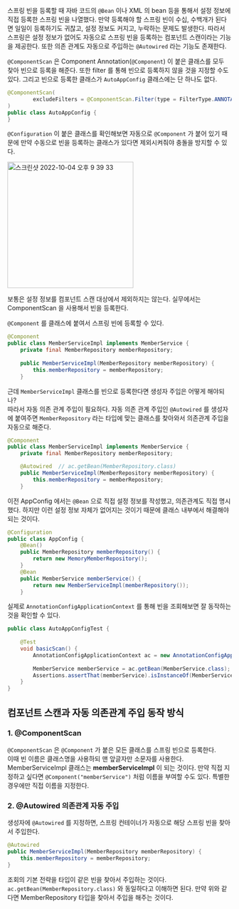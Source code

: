 스프링 빈을 등록할 때 자바 코드의 `@Bean` 이나 XML 의 bean 등을 통해서 설정 정보에 직접 등록한 스프링 빈을 나열했다. 만약 등록해야 할 스프링 빈이 수십, 수백개가 된다면 일일이 등록하기도 귀찮고, 설정 정보도 커지고, 누락하는 문제도 발생한다. 따라서 스프링은 설정 정보가 없어도 자동으로 스프링 빈을 등록하는 컴포넌트 스캔이라는 기능을 제공한다. 또한 의존 관계도 자동으로 주입하는 `@Autowired` 라는 기능도 존재한다.

`@ComponentScan` 은 Component Annotation(`@Component`) 이 붙은 클래스를 모두 찾아 빈으로 등록을 해준다. 
또한 filter 를 통해 빈으로 등록하지 않을 것을 지정할 수도 있다. 그리고 빈으로 등록한 클래스가 `AutoAppConfig` 클래스에는 단 하나도 없다.

```java
@ComponentScan(  
        excludeFilters = @ComponentScan.Filter(type = FilterType.ANNOTATION, classes = Configuration.class)  
)
public class AutoAppConfig {
}
```

`@Configuration` 이 붙은 클래스를 확인해보면 자동으로 `@Component` 가 붙어 있기 때문에 만약 수동으로 빈을 등록하는 클래스가 있다면 제외시켜줘야 충돌을 방지할 수 있다.

<img width="283" alt="스크린샷 2022-10-04 오후 9 39 33" src="https://user-images.githubusercontent.com/63203480/193821497-910b436e-bd11-43cb-9758-a5832fcc07dd.png">

보통은 설정 정보를 컴포넌트 스캔 대상에서 제외하지는 않는다. 실무에서는 ComponentScan 을 사용해서 빈을 등록한다.

`@Component` 를 클래스에 붙여서 스프링 빈에 등록할 수 있다.

```java
@Component  
public class MemberServiceImpl implements MemberService {  
    private final MemberRepository memberRepository;  
  
    public MemberServiceImpl(MemberRepository memberRepository) {  
        this.memberRepository = memberRepository;  
    }
```

근데  `MemberServiceImpl` 클래스를 빈으로 등록한다면 생성자 주입은 어떻게 해야되나?     
따라서 자동 의존 관계 주입이 필요하다. 자동 의존 관계 주입인 `@Autowired` 를 생성자에 붙여주면 `MemberRepository` 라는 타입에 맞는 클래스를 찾아와서 의존관계 주입을 자동으로 해준다.

```java
@Component  
public class MemberServiceImpl implements MemberService {  
    private final MemberRepository memberRepository;  

	@Autowired  // ac.getBean(MemberRepository.class)
    public MemberServiceImpl(MemberRepository memberRepository) {  
        this.memberRepository = memberRepository;  
    }
```

이전 AppConfig 에서는 `@Bean` 으로 직접 설정 정보를 작성했고, 의존관계도 직접 명시했다. 하지만 이런 설정 정보 자체가 없어지는 것이기 때문에 클래스 내부에서 해결해야 되는 것이다.

```java
@Configuration  
public class AppConfig {  
    @Bean()  
    public MemberRepository memberRepository() {  
        return new MemoryMemberRepository();  
    }  
    @Bean  
    public MemberService memberService() {  
        return new MemberServiceImpl(memberRepository());  
    }
```

실제로 `AnnotationConfigApplicationContext` 를 통해 빈을 조회해보면 잘 동작하는 것을 확인할 수 있다.

```java
public class AutoAppConfigTest {  
  
    @Test  
    void basicScan() {  
        AnnotationConfigApplicationContext ac = new AnnotationConfigApplicationContext(AutoAppConfig.class);  
  
        MemberService memberService = ac.getBean(MemberService.class);  
        Assertions.assertThat(memberService).isInstanceOf(MemberService.class);  
    }  
}
```

## 컴포넌트 스캔과 자동 의존관계 주입 동작 방식

### 1. @ComponentScan
`@ComponentScan` 은 `@Component` 가 붙은 모든 클래스를 스프링 빈으로 등록한다.     
이때 빈 이름은 클래스명을 사용하되 맨 앞글자만 소문자를 사용한다. MemberServiceImpl 클래스는 **memberServiceImpl** 이 되는 것이다. 만약 직접 지정하고 싶다면 `@Component("memberService")`  처럼 이름을 부여할 수도 있다. 특별한 경우에만 직접 이름을 지정한다.

### 2. @Autowired 의존관계 자동 주입
생성자에 `@Autowired` 를 지정하면, 스프링 컨테이너가 자동으로 해당 스프링 빈을 찾아서 주입한다.

```java
@Autowired
public MemberServiceImpl(MemberRepository memberRepository) {  
	this.memberRepository = memberRepository;  
}
```

조회의 기본 전략을 타입이 같은 빈을 찾아서 주입하는 것이다. `ac.getBean(MemberRepository.class)` 와 동일하다고 이해하면 된다. 만약 위와 같다면 MemberRepository 타입을 찾아서 주입을 해주는 것이다. 
